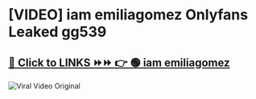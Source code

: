 
 # [VIDEO] iam emiliagomez Onlyfans Leaked gg539

## <h2><a href="https://clipsfans.com/iam_emiliagomez&ref=git">🔗 Click to LINKS ⏩⏩ 👉 🟢 iam emiliagomez </a></h2>

<a href="https://clipsfans.com/iam_emiliagomez&ref=git" rel="nofollow" data-target="animated-image.originalLink"><img src="https://i.ibb.co.com/xMMVF88/686577567.gif" alt="Viral Video Original" style="max-width: 100%; display: inline-block;" data-target="animated-image.originalImage"></a>

